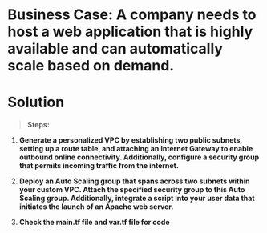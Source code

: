 # Business Case: A company needs to host a web application that is highly available and can automatically scale based on demand. &nbsp; 



# Solution  &nbsp; 

>**Steps:**
1. **Generate a personalized VPC by establishing two public subnets, setting up a route table, and attaching an Internet Gateway to enable outbound online connectivity. Additionally, configure a security group that permits incoming traffic from the internet.** &nbsp; 

2. **Deploy an Auto Scaling group that spans across two subnets within your custom VPC. Attach the specified security group to this Auto Scaling group. Additionally, integrate a script into your user data that initiates the launch of an Apache web server.**

3. **Check the main.tf file and var.tf file for code**